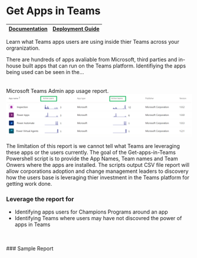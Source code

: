 # Get Apps in Teams

|[Documentation](https://github.com/SteveoMS/Get-apps-in-Teams/wiki/Documentation)|[Deployment Guide](https://github.com/SteveoMS/Get-apps-in-Teams/wiki/Documentation)
|-------------|----------------|

Learn what Teams apps users are using inside thier Teams across your orgranization.

There are hundreds of apps avaliable from Microsoft, third parties and in-house built apps that can run on the Teams platform. Identifiying the apps being used can be seen in the... 
<br/>
<br/>
<br/>
Microsoft Teams Admin app usage report.
![admin](/images/AppsReporting.png )

The limitation of this report is we cannot tell what Teams are leveraging these apps or the users currently. The goal of the Get-apps-in-Teams Powershell script is to provide the App Names, Team names and Team Onwers where the apps are installed. The scripts output CSV file report will allow corporations adoption and change management leaders to discovery how the users base is leveraging thier investment in the Teams platform for getting work done.

### Leverage the report for
* Identifying apps users for Champions Programs around an app
* Identifying Teams where users may have not discovred the power of apps in Teams
<br/>
<br/>
### Sample Report
